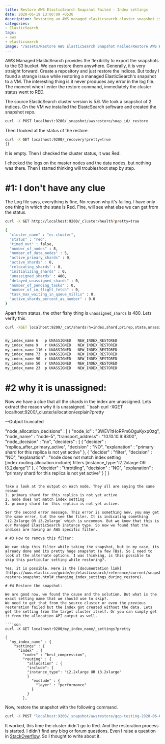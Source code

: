 ```yaml
---
title: Restore AWS ElasticSearch Snapshot Failed - Index settings
date: 2020-06-19 13:00:00 +0530
description: Restoring an AWS managed elasticsearch cluster snapshot is failed with node does not match index setting index.routing.allocation.include and the filter is instance_type i2.2xlarge OR i3.2xlarge. 
categories:
- ElasticSearch
tags:
- aws
- elasticsearch
image: "/assets/Restore AWS ElasticSearch Snapshot Failed/Restore AWS ElasticSearch Snapshot Failed - Index settings.jpg"
---
```

AWS Managed ElasticSearch provides the flexibility to export the snapshots to the S3 bucket. We can restore them anywhere. Generally, it is very straight forward. Create a repository and just restore the indices. But today I found a strange issue while restoring a managed ElasticSearch's snapshot to a VM. The interesting thing is it never produces any error in the log file. The moment when I enter the restore command, immediately the cluster status went to RED. 

The source ElasticSearch cluster version is 5.6. We took a snapshot of 2 indices. On the VM we installed the ElastcSearch software and created the snapshot repo.

```bash
curl -X POST localhost:9200/_snapshot/awsrestore/snap_id/_restore 
```
Then I looked at the status of the restore.

```bash
curl -X GET localhost:9200/_recovery?pretty=true
{}
```
It is empty. Then I checked the cluster status, it was Red.

I checked the logs on the master nodes and the data nodes, but nothing was there. Then I started thinking will troubleshoot step by step. 

# #1: I don't have any clue

The Log file says, everything is fine, No reason why it's failing. I have only one thing in which the state is Red. Fine, will see what else we can get from the status.
```bash
curl -X GET http://localhost:9200/_cluster/health?pretty=true

{
  "cluster_name" : "es-cluster",
  "status" : "red",
  "timed_out" : false,
  "number_of_nodes" : 8,
  "number_of_data_nodes" : 5,
  "active_primary_shards" : 0,
  "active_shards" : 0,
  "relocating_shards" : 0,
  "initializing_shards" : 0,
  "unassigned_shards" : 480,
  "delayed_unassigned_shards" : 0,
  "number_of_pending_tasks" : 0,
  "number_of_in_flight_fetch" : 0,
  "task_max_waiting_in_queue_millis" : 0,
  "active_shards_percent_as_number" : 0.0
}
```
Apart from status, the other fishy thing is `unassigned_shards` is 480. Lets verify this.

```bash
curl -XGET localhost:9200/_cat/shards?h=index,shard,prirep,state,unassigned.reason| grep UNASSIGNED


my_index_name 6   p UNASSIGNED   NEW_INDEX_RESTORED
my_index_name 9   r UNASSIGNED   NEW_INDEX_RESTORED
my_index_name 116 r UNASSIGNED   NEW_INDEX_RESTORED
my_index_name 73  p UNASSIGNED   NEW_INDEX_RESTORED
my_index_name 90  r UNASSIGNED   NEW_INDEX_RESTORED
my_index_name 50  r UNASSIGNED   NEW_INDEX_RESTORED
my_index_name 23  p UNASSIGNED   NEW_INDEX_RESTORED
```

# #2 why it is unassigned: 

Now we have a clue that all the shards in the index are unassigned. Lets extract the reason why it is unassigned. 
``bash
curl -XGET localhost:9200/_cluster/allocation/explain?pretty

--Output truncated

"node_allocation_decisions" : [
    {
      "node_id" : "3WEV1tHoRPm6OguKyxp0zg",
      "node_name" : "node-5",
      "transport_address" : "10.10.10.9:9300",
      "node_decision" : "no",
      "deciders" : [
        {
          "decider" : "replica_after_primary_active",
          "decision" : "NO",
          "explanation" : "primary shard for this replica is not yet active"
        },
        {
          "decider" : "filter",
          "decision" : "NO",
          "explanation" : "node does not match index setting [index.routing.allocation.include] filters [instance_type:\"i2.2xlarge OR i3.2xlarge\"]"
        },
        {
          "decider" : "throttling",
          "decision" : "NO",
          "explanation" : "primary shard for this replica is not yet active"
        }
      ]
    }
```

Take a look at the output on each node. They all are saying the same reason 
1. primary shard for this replica is not yet active
2. node does not match index setting
3. primary shard for this replica is not yet active.
 
Ser the second error message. This error is something new, you may get the same error, but the see the filer. It is indicating something `i2.2xlarge OR i3.2xlarge` which is uncommon. But we know that this is our Managed ElasticSearch instance type. So now we found that the indices are having an AWS specific filter. 

# #3 How to remove this filter:

We can skip this filter while taking the snapshot, but in my case, its already done and its pretty huge snapshot (a few TBs). So I need to look at the alternate options. I was thinking, is this possible to skip this particular setting while restoring?. 

Yes, it is possible. Here is the [documentation link](https://www.elastic.co/guide/en/elasticsearch/reference/current/snapshots-restore-snapshot.html#_changing_index_settings_during_restore). 

# #4 Restore the snapshot:

We are good now, we found the cause and the solution. But what is the exact setting name that we should use to skip?. 
We need to get that from the source cluster or even the previous restoration failed but the index got created without the data. Lets get the setting from the target cluster itself. Or you can simply get it from the allocation API output as well.

```json
curl -X GET localhost:9200/my_index_name/_settings?pretty

{
  "my_index_name" : {
    "settings" : {
      "index" : {
        "codec" : "best_compression",
        "routing" : {
          "allocation" : {
          "include": {
          "instance_type": "i2.2xlarge OR i3.2xlarge"
          }
            "exclude" : {
              "layer" : "performance"
            }
          }
        },
```
Now, restore the snapshot with the following command.
```bash
curl -X POST "localhost:9200/_snapshot/awsrestore/gcp-testing-2020-06-09/_restore?pretty" -H 'Content-Type: application/json' -d' {"ignore_index_settings": ["index.routing.allocation.include.instance_type"]}'
```
It worked, this time the cluster didn't go to Red. And the restoration process is started. I didn't find any blog or forum questions. Even I raise a question in [StackOverflow](https://stackoverflow.com/questions/62469731/aws-managed-elastic-search-restore-node-does-not-match-index-setting). So I thought to write about it.